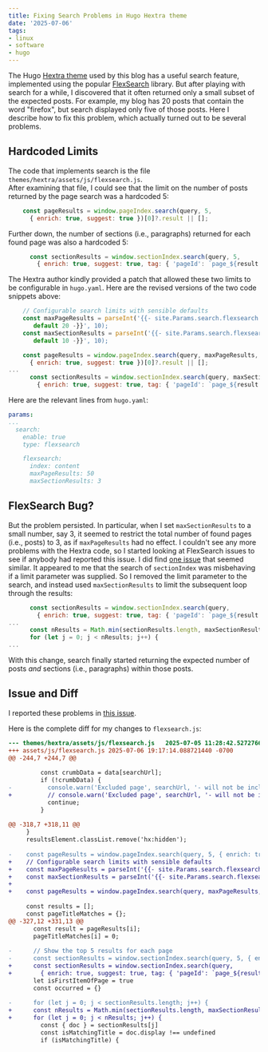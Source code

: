 ```yaml
---
title: Fixing Search Problems in Hugo Hextra theme
date: '2025-07-06'
tags:
- linux
- software
- hugo
---
```


The Hugo [Hextra theme](https://github.com/imfing/hextra)
used by this blog has a useful search feature, implemented
using the popular [FlexSearch](https://github.com/nextapps-de/flexsearch)
library.  But after playing with search for a while, I discovered
that it often returned only a small subset of the expected
posts.  For example, my blog has 20 posts that contain the word "firefox", but search displayed
only five of those posts.  Here I describe how to fix this problem, which
actually turned out to be several problems.

<!---more-->

## Hardcoded Limits

The code that implements
search is the file `themes/hextra/assets/js/flexsearch.js`.  
After examining that file, I could see that the limit on the number of posts
returned by the page search was a hardcoded 5:

```js
    const pageResults = window.pageIndex.search(query, 5,
      { enrich: true, suggest: true })[0]?.result || [];
```

Further down, the number of sections (i.e., paragraphs) returned for
each found page was also a hardcoded 5:

```js
      const sectionResults = window.sectionIndex.search(query, 5,
        { enrich: true, suggest: true, tag: { 'pageId': `page_${result.id}` } })[0]?.result || [];
```

The Hextra author kindly provided a patch that allowed these two limits
to be configurable in `hugo.yaml`.  Here are the revised versions of the
two code snippets above:

```js
    // Configurable search limits with sensible defaults
    const maxPageResults = parseInt('{{- site.Params.search.flexsearch.maxPageResults |
       default 20 -}}', 10);
    const maxSectionResults = parseInt('{{- site.Params.search.flexsearch.maxSectionResults |
       default 10 -}}', 10);

    const pageResults = window.pageIndex.search(query, maxPageResults,
      { enrich: true, suggest: true })[0]?.result || [];
...
      const sectionResults = window.sectionIndex.search(query, maxSectionResults,
        { enrich: true, suggest: true, tag: { 'pageId': `page_${result.id}` } })[0]?.result || [];
```

Here are the relevant lines from `hugo.yaml`:

```yaml
params:
...
  search:
    enable: true
    type: flexsearch

    flexsearch:
      index: content
      maxPageResults: 50
      maxSectionResults: 3
```

## FlexSearch Bug?

But the problem persisted.  In particular, when I set
`maxSectionResults` to a small number, say 3, it seemed
to restrict the total number of found pages (i.e., posts) to 3, as if
`maxPageResults` had no effect. I couldn't see any more problems with the Hextra
code, so I started looking at FlexSearch issues to see
if anybody had reported this issue.  I did find
[one issue](https://github.com/nextapps-de/flexsearch/issues/459)
that seemed similar.  It appeared to me that the search
of `sectionIndex` was misbehaving if a limit parameter was supplied.
So I removed the limit parameter to the search, and instead used `maxSectionResults`
to limit the subsequent loop through the results:

```js
      const sectionResults = window.sectionIndex.search(query,
        { enrich: true, suggest: true, tag: { 'pageId': `page_${result.id}` } })[0]?.result || [];
...
      const nResults = Math.min(sectionResults.length, maxSectionResults);
      for (let j = 0; j < nResults; j++) {
...
```

With this change, search finally started returning the expected number of posts *and*
sections (i.e., paragraphs) within those posts.

## Issue and Diff

I reported these problems in [this issue](https://github.com/imfing/hextra/issues/714).

Here is the complete diff for my changes to `flexsearch.js`:

```diff
--- themes/hextra/assets/js/flexsearch.js	2025-07-05 11:28:42.527276630 -0700
+++ assets/js/flexsearch.js	2025-07-06 19:17:14.088721440 -0700
@@ -244,7 +244,7 @@
 
         const crumbData = data[searchUrl];
         if (!crumbData) {
-          console.warn('Excluded page', searchUrl, '- will not be included for search result breadcrumb for', route);
+          // console.warn('Excluded page', searchUrl, '- will not be included for search result breadcrumb for', route);
           continue;
         }
 
@@ -318,7 +318,11 @@
     }
     resultsElement.classList.remove('hx:hidden');
 
-    const pageResults = window.pageIndex.search(query, 5, { enrich: true, suggest: true })[0]?.result || [];
+    // Configurable search limits with sensible defaults
+    const maxPageResults = parseInt('{{- site.Params.search.flexsearch.maxPageResults | default 20 -}}', 10);
+    const maxSectionResults = parseInt('{{- site.Params.search.flexsearch.maxSectionResults | default 10 -}}', 10);
+
+    const pageResults = window.pageIndex.search(query, maxPageResults, { enrich: true, suggest: true })[0]?.result || [];
 
     const results = [];
     const pageTitleMatches = {};
@@ -327,12 +331,13 @@
       const result = pageResults[i];
       pageTitleMatches[i] = 0;
 
-      // Show the top 5 results for each page
-      const sectionResults = window.sectionIndex.search(query, 5, { enrich: true, suggest: true, tag: { 'pageId': `page_${result.id}` } })[0]?.result || [];
+      const sectionResults = window.sectionIndex.search(query,
+        { enrich: true, suggest: true, tag: { 'pageId': `page_${result.id}` } })[0]?.result || [];
       let isFirstItemOfPage = true
       const occurred = {}
 
-      for (let j = 0; j < sectionResults.length; j++) {
+      const nResults = Math.min(sectionResults.length, maxSectionResults);
+      for (let j = 0; j < nResults; j++) {
         const { doc } = sectionResults[j]
         const isMatchingTitle = doc.display !== undefined
         if (isMatchingTitle) {
```
